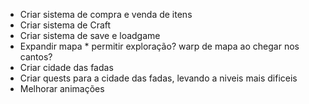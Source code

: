 - Criar sistema de compra e venda de itens
- Criar sistema de Craft
- Criar sistema de save e loadgame
- Expandir mapa * permitir exploração? warp de mapa ao chegar nos cantos? 
- Criar cidade das fadas 
-   Criar quests para a cidade das fadas, levando a niveis mais dificeis
- Melhorar animações
